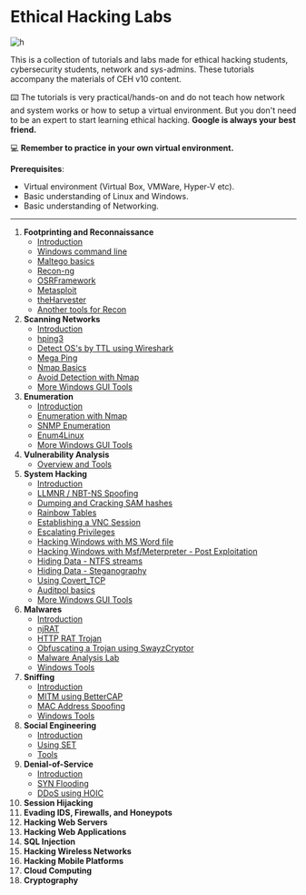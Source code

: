 # Ethical Hacking Labs
![h](https://gist.githubusercontent.com/Samsar4/62886aac358c3d484a0ec17e8eb11266/raw/89f706846f97cd3e59880dbc03e4f1d5f8023783/header-ehl.jpg)

This is a collection of tutorials and labs made for  ethical hacking students, cybersecurity students, network and sys-admins. These tutorials accompany the materials of CEH v10 content.

⌨️ The tutorials is very practical/hands-on and do not teach how network and system works or how to setup a virtual environment. But you don't need to be an expert to start learning ethical hacking. **Google is always your best friend.**

💻 **Remember to practice in your own virtual environment.**

**Prerequisites**:
* Virtual environment (Virtual Box, VMWare, Hyper-V etc).
* Basic understanding of Linux and Windows. 
* Basic understanding of Networking.
*** 
1. **Footprinting and Reconnaissance**
    * [Introduction](https://github.com/Samsar4/Ethical-Hacking-Labs/blob/master/1-Footprinting-and-Reconnaissance/0-What-is-Footprinting.md)
    * [Windows command line](https://github.com/Samsar4/Ethical-Hacking-Labs/blob/master/1-Footprinting-and-Reconnaissance/1-Windows-CommandLine.md)
    * [Maltego basics](https://github.com/Samsar4/Ethical-Hacking-Labs/blob/master/1-Footprinting-and-Reconnaissance/2-Maltego-Basics.md)
    * [Recon-ng](https://github.com/Samsar4/Ethical-Hacking-Labs/blob/master/1-Footprinting-and-Reconnaissance/3-Recon-ng.md)
    * [OSRFramework](https://github.com/Samsar4/Ethical-Hacking-Labs/blob/master/1-Footprinting-and-Reconnaissance/4-OSRFramework.md)
    * [Metasploit](https://github.com/Samsar4/Ethical-Hacking-Labs/blob/master/1-Footprinting-and-Reconnaissance/5-Metasploit-Basics.md)
    * [theHarvester](https://github.com/Samsar4/Ethical-Hacking-Labs/blob/master/1-Footprinting-and-Reconnaissance/6-theHarvester.md)
    * [Another tools for Recon](https://github.com/Samsar4/Ethical-Hacking-Labs/blob/master/1-Footprinting-and-Reconnaissance/7-Other-Tools.md)
2. **Scanning Networks**
    * [Introduction](https://github.com/Samsar4/Ethical-Hacking-Labs/blob/master/2-Scanning-Networks/0-Scanning-a-Target-Network.md)
    * [hping3](https://github.com/Samsar4/Ethical-Hacking-Labs/blob/master/2-Scanning-Networks/1-hping3.md)
    * [Detect OS's by TTL using Wireshark](https://github.com/Samsar4/Ethical-Hacking-Labs/blob/master/2-Scanning-Networks/2-TTL.md)
    * [Mega Ping](https://github.com/Samsar4/Ethical-Hacking-Labs/blob/master/2-Scanning-Networks/3-MegaPing.md)
    * [Nmap Basics](https://github.com/Samsar4/Ethical-Hacking-Labs/blob/master/2-Scanning-Networks/4-Nmap.md)
    * [Avoid Detection with Nmap](https://github.com/Samsar4/Ethical-Hacking-Labs/blob/master/2-Scanning-Networks/5-NmapDecoyIP.md)
    * [More Windows GUI Tools](https://github.com/Samsar4/Ethical-Hacking-Labs/blob/master/2-Scanning-Networks/6-WindowsTools.md)
3. **Enumeration**
    * [Introduction](https://github.com/Samsar4/Ethical-Hacking-Labs/blob/master/3-Enumeration/0-Introduction.md)
    * [Enumeration with Nmap](https://github.com/Samsar4/Ethical-Hacking-Labs/blob/master/3-Enumeration/1-Enumerating-with-Nmap.md)
    * [SNMP Enumeration](https://github.com/Samsar4/Ethical-Hacking-Labs/blob/master/3-Enumeration/2-SNMP-Enumeration.md)
    * [Enum4Linux](https://github.com/Samsar4/Ethical-Hacking-Labs/blob/master/3-Enumeration/3-Enum4linux-Win-and-Samba-Enumeration.md)
    * [More Windows GUI Tools](https://github.com/Samsar4/Ethical-Hacking-Labs/blob/master/3-Enumeration/4-Windows-EnumerationTools.md)
4. **Vulnerability Analysis**
    * [Overview and Tools](https://github.com/Samsar4/Ethical-Hacking-Labs/blob/master/4-Vulnerability-Analysis/Overview-and-Tools.md) 
5. **System Hacking**
    * [Introduction](https://github.com/Samsar4/Ethical-Hacking-Labs/blob/master/5-System-Hacking/0-Introduction.md)
    * [LLMNR / NBT-NS Spoofing](https://github.com/Samsar4/Ethical-Hacking-Labs/blob/master/5-System-Hacking/1-LLMNR-NBT-NS.md)
    * [Dumping and Cracking SAM hashes](https://github.com/Samsar4/Ethical-Hacking-Labs/blob/master/5-System-Hacking/2-SAM-Hashes.md)
    * [Rainbow Tables](https://github.com/Samsar4/Ethical-Hacking-Labs/blob/master/5-System-Hacking/3-Rainbow-tables.md)
    * [Establishing a VNC Session](https://github.com/Samsar4/Ethical-Hacking-Labs/blob/master/5-System-Hacking/4-VNC-Session.md)
    * [Escalating Privileges](https://github.com/Samsar4/Ethical-Hacking-Labs/blob/master/5-System-Hacking/5-Escalating-Privileges.md)
    * [Hacking Windows with MS Word file](https://github.com/Samsar4/Ethical-Hacking-Labs/blob/master/5-System-Hacking/6-Hacking-Windows-with-Doc-file.md)
    * [Hacking Windows with Msf/Meterpreter - Post Exploitation](https://github.com/Samsar4/Ethical-Hacking-Labs/blob/master/5-System-Hacking/7-Hacking-Windows-with-Metasploit-PostExploitation.md)
    * [Hiding Data - NTFS streams](https://github.com/Samsar4/Ethical-Hacking-Labs/blob/master/5-System-Hacking/8-NTFS-Streams.md)
    * [Hiding Data - Steganography](https://github.com/Samsar4/Ethical-Hacking-Labs/blob/master/5-System-Hacking/9-Steganography.md)
    * [Using Covert_TCP](https://github.com/Samsar4/Ethical-Hacking-Labs/blob/master/5-System-Hacking/10-Covert_TCP.md)
    * [Auditpol basics](https://github.com/Samsar4/Ethical-Hacking-Labs/blob/master/5-System-Hacking/11-Auditpol.md)
    * [More Windows GUI Tools](https://github.com/Samsar4/Ethical-Hacking-Labs/blob/master/5-System-Hacking/12-WindowsTools.md)
6. **Malwares** 
    * [Introduction](https://github.com/Samsar4/Ethical-Hacking-Labs/blob/master/6-Malware/0-Introduction.md)
    * [njRAT](https://github.com/Samsar4/Ethical-Hacking-Labs/blob/master/6-Malware/1-Using-njRAT.md)
    * [HTTP RAT Trojan](https://github.com/Samsar4/Ethical-Hacking-Labs/blob/master/6-Malware/2-HTTP-Trojan.md)
    * [Obfuscating a Trojan using SwayzCryptor](https://github.com/Samsar4/Ethical-Hacking-Labs/blob/master/6-Malware/3-Obfuscating-Trojan-SwayzCryptor.md)
    * [Malware Analysis Lab](https://github.com/Samsar4/Ethical-Hacking-Labs/blob/master/6-Malware/4-Malware-Analysis-Lab.md)
    * [Windows Tools](https://github.com/Samsar4/Ethical-Hacking-Labs/blob/master/6-Malware/5-Windows-Tools.md)
7. **Sniffing**
    * [Introduction](https://github.com/Samsar4/Ethical-Hacking-Labs/blob/master/7-Sniffing/0-Introduction.md)
    * [MITM using BetterCAP](https://github.com/Samsar4/Ethical-Hacking-Labs/blob/master/7-Sniffing/1-MITM-with-Bettercap.md)
    * [MAC Address Spoofing](https://github.com/Samsar4/Ethical-Hacking-Labs/blob/master/7-Sniffing/2-Spoofing-MAC-address.md)
    * [Windows Tools](https://github.com/Samsar4/Ethical-Hacking-Labs/blob/master/7-Sniffing/x-Windows-Tools.md)
8. **Social Engineering**
    * [Introduction](https://github.com/Samsar4/Ethical-Hacking-Labs/blob/master/8-Social-Engineering/0-Introduction.md)
    * [Using SET](https://github.com/Samsar4/Ethical-Hacking-Labs/blob/master/8-Social-Engineering/1-Using-SET.md)
    * [Tools](https://github.com/Samsar4/Ethical-Hacking-Labs/blob/master/8-Social-Engineering/X-Tools.md)
9. **Denial-of-Service**
    * [Introduction](https://github.com/Samsar4/Ethical-Hacking-Labs/blob/master/9-Denial-of-Service/0-Introduction.md)
    * [SYN Flooding](https://github.com/Samsar4/Ethical-Hacking-Labs/blob/master/9-Denial-of-Service/1-SYN-Flooding.md)
    * [DDoS using HOIC](https://github.com/Samsar4/Ethical-Hacking-Labs/blob/master/9-Denial-of-Service/2-DDoS-using-HOIC.md)
10. **Session Hijacking**
11. **Evading IDS, Firewalls, and Honeypots**
12. **Hacking Web Servers**
13. **Hacking Web Applications**
14. **SQL Injection**
15. **Hacking Wireless Networks**
16. **Hacking Mobile Platforms**
17. **Cloud Computing**
18. **Cryptography**
